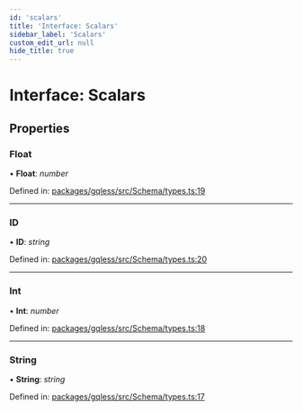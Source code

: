 ```yaml
---
id: 'scalars'
title: 'Interface: Scalars'
sidebar_label: 'Scalars'
custom_edit_url: null
hide_title: true
---
```


# Interface: Scalars

## Properties

### Float

• **Float**: _number_

Defined in: [packages/gqless/src/Schema/types.ts:19](https://github.com/gqless/gqless/blob/41c894a/packages/gqless/src/Schema/types.ts#L19)

---

### ID

• **ID**: _string_

Defined in: [packages/gqless/src/Schema/types.ts:20](https://github.com/gqless/gqless/blob/41c894a/packages/gqless/src/Schema/types.ts#L20)

---

### Int

• **Int**: _number_

Defined in: [packages/gqless/src/Schema/types.ts:18](https://github.com/gqless/gqless/blob/41c894a/packages/gqless/src/Schema/types.ts#L18)

---

### String

• **String**: _string_

Defined in: [packages/gqless/src/Schema/types.ts:17](https://github.com/gqless/gqless/blob/41c894a/packages/gqless/src/Schema/types.ts#L17)
